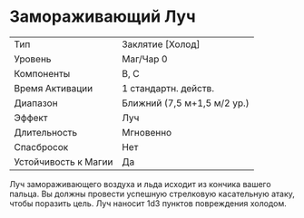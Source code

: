 
# Замораживающий Луч

| | |
|---|---|
|Тип|Заклятие [Холод]|
|Уровень| Маг/Чар 0|
|Компоненты| В, С|
|Время Активации| 1 стандартн. действ.|
|Диапазон| Ближний (7,5 м+1,5 м/2 ур.)|
|Эффект| Луч|
|Длительность| Мгновенно|
|Спасбросок| Нет|
|Устойчивость к Магии| Да|

Луч замораживающего воздуха и льда
исходит из кончика вашего пальца. Вы
должны провести успешную стрелковую касательную атаку, чтобы поразить
цель. Луч наносит 1d3 пунктов повреждения холодом.